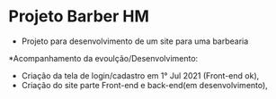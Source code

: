 # Projeto Barber HM

- Projeto para desenvolvimento de um site para uma barbearia

*Acompanhamento da evoulção/Desenvolvimento:
- Criação da tela de login/cadastro em 1° Jul 2021 (Front-end ok),
- Criação do site parte Front-end e back-end(em desenvolvimento),


